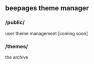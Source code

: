 ## beepages theme manager

### /public/
user theme management [coming soon]

### /themes/
the archive